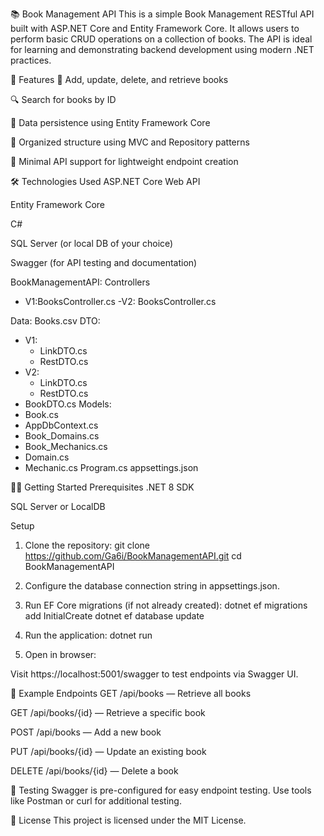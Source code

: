 📚 Book Management API
This is a simple Book Management RESTful API built with ASP.NET Core and Entity Framework Core. It allows users to perform basic CRUD operations on a collection of books. The API is ideal for learning and demonstrating backend development using modern .NET practices.

🚀 Features
📘 Add, update, delete, and retrieve books

🔍 Search for books by ID

💾 Data persistence using Entity Framework Core

📂 Organized structure using MVC and Repository patterns

🧪 Minimal API support for lightweight endpoint creation

🛠️ Technologies Used
ASP.NET Core Web API

Entity Framework Core

C#

SQL Server (or local DB of your choice)

Swagger (for API testing and documentation)

BookManagementAPI:
 Controllers
- V1:BooksController.cs
-V2: BooksController.cs

Data: Books.csv
DTO:
  - V1:
    - LinkDTO.cs
    - RestDTO.cs
  - V2:
     - LinkDTO.cs
    - RestDTO.cs
  - BookDTO.cs
Models: 
  - Book.cs
  - AppDbContext.cs
  - Book_Domains.cs
  - Book_Mechanics.cs
  - Domain.cs
  - Mechanic.cs
Program.cs
appsettings.json

🧑‍💻 Getting Started
Prerequisites
.NET 8 SDK

SQL Server or LocalDB

Setup
1. Clone the repository:
git clone https://github.com/Ga6i/BookManagementAPI.git
cd BookManagementAPI

2. Configure the database connection string in appsettings.json.

3. Run EF Core migrations (if not already created):
dotnet ef migrations add InitialCreate
dotnet ef database update

4. Run the application:
dotnet run

5. Open in browser:

Visit https://localhost:5001/swagger to test endpoints via Swagger UI.

📌 Example Endpoints
GET /api/books — Retrieve all books

GET /api/books/{id} — Retrieve a specific book

POST /api/books — Add a new book

PUT /api/books/{id} — Update an existing book

DELETE /api/books/{id} — Delete a book

🧪 Testing
Swagger is pre-configured for easy endpoint testing. Use tools like Postman or curl for additional testing.

🧾 License
This project is licensed under the MIT License.
